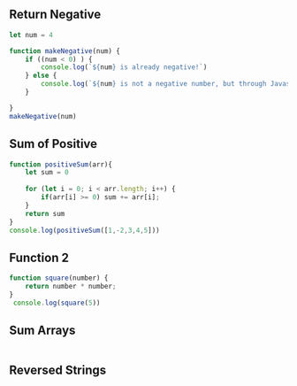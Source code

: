 ## Return Negative

```js
let num = 4

function makeNegative(num) {
    if ((num < 0) ) {
        console.log(`${num} is already negative!`)
    } else {
        console.log(`${num} is not a negative number, but through Javascript sorcery, it is now: ${num * -1}.`)
    }

}
makeNegative(num)
```

## Sum of Positive

```js
function positiveSum(arr){
    let sum = 0
 
    for (let i = 0; i < arr.length; i++) {
        if(arr[i] >= 0) sum += arr[i];
    }
    return sum
}
console.log(positiveSum([1,-2,3,4,5]))
```

## Function 2

```js
function square(number) {
    return number * number;
}
 console.log(square(5))
```

## Sum Arrays

```js

```

## Reversed Strings

```js

```
